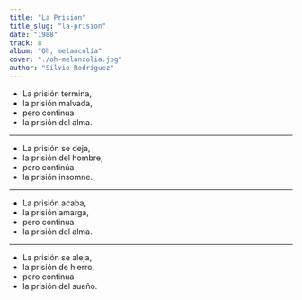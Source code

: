 ```yaml
---
title: "La Prisión"
title_slug: "la-prision"
date: "1988"
track: 8
album: "Oh, melancolía"
cover: "./oh-melancolia.jpg"
author: "Silvio Rodríguez"
---
```


- La prisión termina,
- la prisión malvada,
- pero continua
- la prisión del alma.

---

- La prisión se deja,
- la prisión del hombre,
- pero continúa
- la prisión insomne.

---

- La prisión acaba,
- la prisión amarga,
- pero continua
- la prisión del alma.

---

- La prisión se aleja,
- la prisión de hierro,
- pero continua
- la prisión del sueño.

